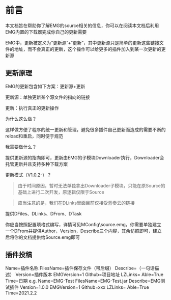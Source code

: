 # 前言

本文档旨在帮助你了解EMG的source相关的信息，你可以在阅读本文档后利用EMG内置的下载器完成你自己的更新需要

EMG中，更新被定义为“更新源”+“更新”，其中更新源只是简单的更新这些链接文件的地址，而不会真正的更新，这个操作可以给更多的插件加入到某一次更新的更新源

## 更新原理

EMG的更新包含如下方案：更新源+更新

更新源：单独更新某个源文件的指向的链接

更新：执行真正的更新操作

为什么这么做？

这样做方便了程序的统一更新和管理，避免很多插件自己更新而造成的需要不断的reload和重启，同时便于规范

我需要做什么？

提供更新源的指向即可，更新由EMG的子模块Downloader执行，Downloader会托管更新并且支持多种下载方案

更新模式（V1.0.2-）？

> 由于时间原因，暂时无法单独拿出Downloader子模块，只能在原Source的基础上进行二次开发，原逻辑仅限于Source

> 应当注意的是，我们在DLinks里面目前仅接受蓝奏云的链接

提供DFiles、DLinks、DFrom、DTask

你应当按照配置项格式编写，详情可见MConfig\source.emg，你需要单独建立一个DFrom并提供Author，Version，Describe三个内容，其余仿照即可，建立后将你的文档提供给Source.emg即可

## 插件投稿
Name=插件名称
FilesName=插件保存文件（带后缀）
Describe=（一句话描述）
Version=插件版本
EMGVersion=1
Github=项目地址
LZLinks=
Able=True
Time=日期
e.g.
Name=EMG-Test
FilesName=EMG-Test.jar
Describe=EMG测试插件
Version=1.0.0
EMGVersion=1
Github=xxx
LZLinks=
Able=True
Time=2021.2.2
